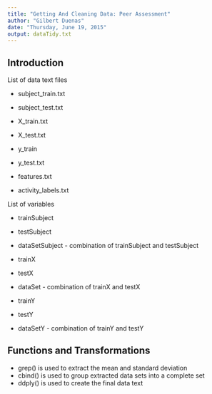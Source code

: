 ```yaml
---
title: "Getting And Cleaning Data: Peer Assessment"
author: "Gilbert Duenas"
date: "Thursday, June 19, 2015"
output: dataTidy.txt
---
```


## Introduction

List of data text files
    
- subject_train.txt
- subject_test.txt
    
- X_train.txt
- X_test.txt
    
- y_train
- y_test.txt
    
- features.txt
- activity_labels.txt
    
List of variables
    
- trainSubject
- testSubject
- dataSetSubject - combination of trainSubject and testSubject
    
- trainX
- testX
- dataSet - combination of trainX and testX
    
- trainY
- testY
- dataSetY - combination of trainY and testY
    
## Functions and Transformations
    
- grep() is used to extract the mean and standard deviation
- cbind() is used to group extracted data sets into a complete set
- ddply() is used to create the final data text
